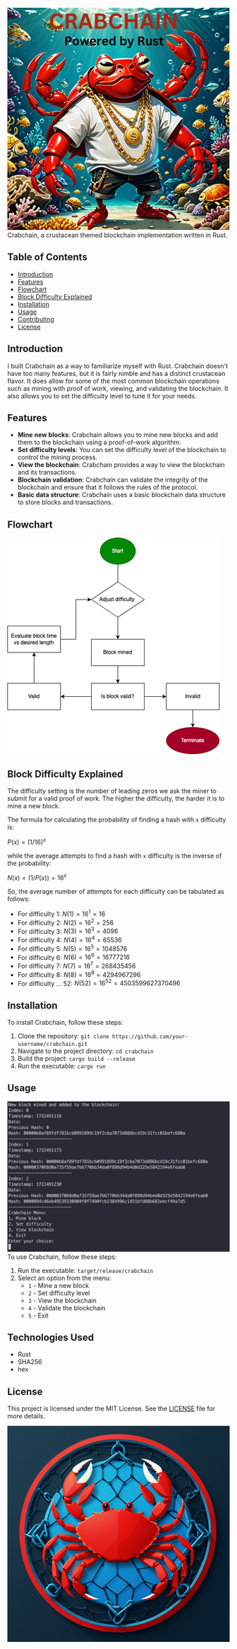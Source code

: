 ![Crabchain](assets/crabchain.jpg)
Crabchain, a crustacean themed blockchain implementation written in Rust.

## Table of Contents

- [Introduction](#introduction)
- [Features](#features)
- [Flowchart](#flowchart)
- [Block Difficulty Explained](#block-difficulty-explained)
- [Installation](#installation)
- [Usage](#usage)
- [Contributing](#contributing)
- [License](#license)

## Introduction

I built Crabchain as a way to familiarize myself with Rust. Crabchain doesn't have too many features, but it is fairly nimble and has a distinct crustacean flavor. It does allow for some of the most common blockchain operations such as mining with proof of work, viewing, and validating the blockchain. It also allows you to set the difficulty level to tune it for your needs.

## Features

- **Mine new blocks**: Crabchain allows you to mine new blocks and add them to the blockchain using a proof-of-work algorithm.
- **Set difficulty levels**: You can set the difficulty level of the blockchain to control the mining process.
- **View the blockchain**: Crabchain provides a way to view the blockchain and its transactions.
- **Blockchain validation**: Crabchain can validate the integrity of the blockchain and ensure that it follows the rules of the protocol.
- **Basic data structure**: Crabchain uses a basic blockchain data structure to store blocks and transactions.

## Flowchart

![Flowchart](assets/flowchart.png)

## Block Difficulty Explained

The difficulty setting is the number of leading zeros we ask the miner to submit for a valid proof of work. The higher the difficulty, the harder it is to mine a new block.

The formula for calculating the probability of finding a hash with `x` difficulty is:

$P(x) = (1/16)^x$

while the average attempts to find a hash with `x` difficulty is the inverse of the probability:

$N(x) = (1/P(x)) = 16^x$

So, the average number of attempts for each difficulty can be tabulated as follows:

- For difficulty 1: $N(1) = 16^1 = 16$
- For difficulty 2: $N(2) = 16^2 = 256$
- For difficulty 3: $N(3) = 16^3 = 4096$
- For difficulty 4: $N(4) = 16^4 = 65536$
- For difficulty 5: $N(5) = 16^5 = 1048576$
- For difficulty 6: $N(6) = 16^6 = 16777216$
- For difficulty 7: $N(7) = 16^7 = 268435456$
- For difficulty 8: $N(8) = 16^8 = 4294967296$
- For difficulty ... 52: $N(52) = 16^52 = 4503599627370496$

## Installation

To install Crabchain, follow these steps:

1. Clone the repository: `git clone https://github.com/your-username/crabchain.git`
2. Navigate to the project directory: `cd crabchain`
3. Build the project: `cargo build --release`
4. Run the executable: `cargo run`

## Usage

![Demo](assets/demo.png)
To use Crabchain, follow these steps:

1. Run the executable: `target/release/crabchain`
2. Select an option from the menu:
   - `1` - Mine a new block
   - `2` - Set difficulty level
   - `3` - View the blockchain
   - `4` - Validate the blockchain
   - `5` - Exit

## Technologies Used

- Rust
- SHA256
- hex

## License

This project is licensed under the MIT License. See the [LICENSE](LICENSE) file for more details.

![cc](assets/logo.png)

$$
$$
